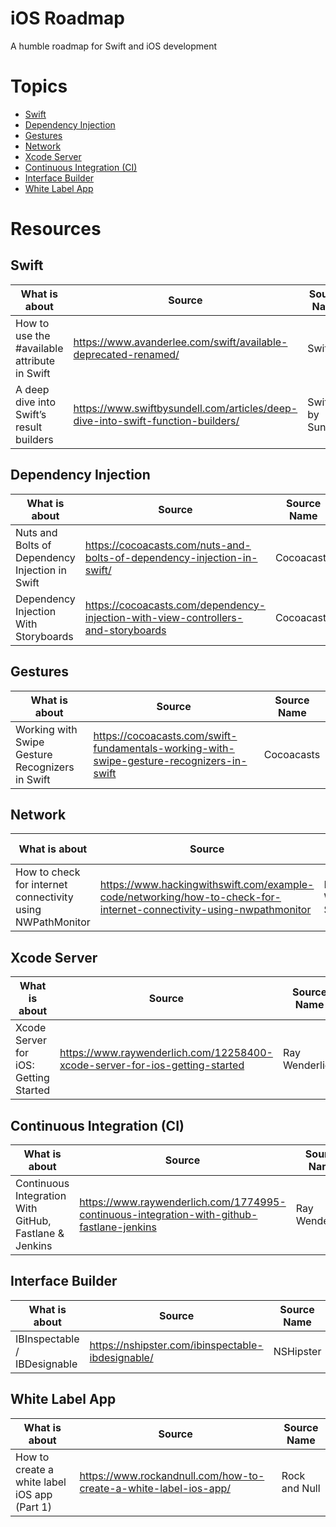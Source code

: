 # iOS Roadmap
A humble roadmap for Swift and iOS development

# Topics

* [Swift](#swift)
* [Dependency Injection](#dependency-injection)
* [Gestures](#gestures)
* [Network](#network)
* [Xcode Server](#xcode-server)
* [Continuous Integration (CI)](#continuous-integration-ci)
* [Interface Builder](#interface-builder)
* [White Label App](#white-label-app)

# Resources

## Swift

What is about | Source | Source Name
------------|--------|--------------
How to use the #available attribute in Swift | https://www.avanderlee.com/swift/available-deprecated-renamed/ | Swiftlee
A deep dive into Swift’s result builders | https://www.swiftbysundell.com/articles/deep-dive-into-swift-function-builders/ | Swift by Sundell

## Dependency Injection

What is about | Source | Source Name
------------|--------|--------------
Nuts and Bolts of Dependency Injection in Swift | https://cocoacasts.com/nuts-and-bolts-of-dependency-injection-in-swift/ | Cocoacasts
Dependency Injection With Storyboards | https://cocoacasts.com/dependency-injection-with-view-controllers-and-storyboards | Cocoacasts

## Gestures

What is about | Source | Source Name
------------|--------|--------------
Working with Swipe Gesture Recognizers in Swift | https://cocoacasts.com/swift-fundamentals-working-with-swipe-gesture-recognizers-in-swift | Cocoacasts

## Network

What is about | Source | Source Name
------------|--------|--------------
How to check for internet connectivity using NWPathMonitor | https://www.hackingwithswift.com/example-code/networking/how-to-check-for-internet-connectivity-using-nwpathmonitor | Hacking With Swift

## Xcode Server

What is about | Source | Source Name
------------|--------|--------------
Xcode Server for iOS: Getting Started | https://www.raywenderlich.com/12258400-xcode-server-for-ios-getting-started | Ray Wenderlich

## Continuous Integration (CI)

What is about | Source | Source Name
------------|--------|--------------
Continuous Integration With GitHub, Fastlane & Jenkins | https://www.raywenderlich.com/1774995-continuous-integration-with-github-fastlane-jenkins | Ray Wenderlich

## Interface Builder

What is about | Source | Source Name
------------|--------|--------------
IBInspectable / IBDesignable | https://nshipster.com/ibinspectable-ibdesignable/ | NSHipster

## White Label App

What is about | Source | Source Name
------------|--------|--------------
How to create a white label iOS app (Part 1) | https://www.rockandnull.com/how-to-create-a-white-label-ios-app/ | Rock and Null

